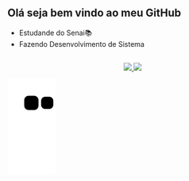 ## Olá seja bem vindo ao meu GitHub

- Estudande do Senai📚
- Fazendo Desenvolvimento de Sistema

##

<div align="center">
  <a href="https://github.com/Monteiro77">
  <img height="180em" src="https://github-readme-stats.vercel.app/api?username=Monteiro77&show_icons=true&theme=dracula&include_all_commits=true&count_private=true"/>
  <img height="180em" src="https://github-readme-stats.vercel.app/api/top-langs/?username=Monteiro77&layout=compact&langs_count=7&theme=dracula"/>
</div>

![snake gif](https://github.com/Monteiro77/Monteiro77/blob/output/github-contribution-grid-snake.svg)
